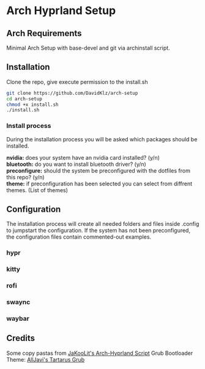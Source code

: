 # Arch Hyprland Setup

## Arch Requirements

Minimal Arch Setup with base-devel and git via archinstall script.

## Installation

Clone the repo, give execute permission to the install.sh

``` Bash
git clone https://github.com/DavidKlz/arch-setup
cd arch-setup
chmod +x install.sh
./install.sh
```

### Install process

During the installation process you will be asked which packages should be installed.

**nvidia:** does your system have an nvidia card installed? (y/n)  
**bluetooth:** do you want to install bluetooth driver? (y/n)  
**preconfigure:** should the system be preconfigured with the dotfiles from this repo? (y/n)  
**theme:** if preconfiguration has been selected you can select from diffrent themes. (List of themes)

## Configuration

The installation process will create all needed folders and files inside .config to jumpstart the configuration. If the system has not been preconfigured, the configuration files contain commented-out examples.

### hypr

### kitty

### rofi

### swaync

### waybar

## Credits

Some copy pastas from [JaKooLit's Arch-Hyprland Script](https://github.com/JaKooLit/Arch-Hyprland)
Grub Bootloader Theme: [AllJavi's Tartarus Grub](https://github.com/AllJavi/tartarus-grub)
